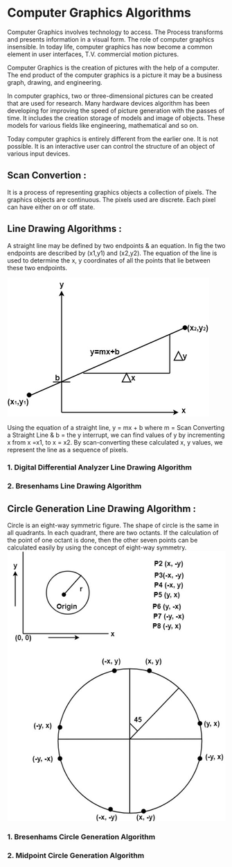 # Computer Graphics Algorithms
Computer Graphics involves technology to access. The Process transforms and presents information in a visual form. The role of computer graphics insensible. In today life, computer graphics has now become a common element in user interfaces, T.V. commercial motion pictures.<br>

Computer Graphics is the creation of pictures with the help of a computer. The end product of the computer graphics is a picture it may be a business graph, drawing, and engineering.<br>

In computer graphics, two or three-dimensional pictures can be created that are used for research. Many hardware devices algorithm has been developing for improving the speed of picture generation with the passes of time. It includes the creation storage of models and image of objects. These models for various fields like engineering, mathematical and so on. <br>

Today computer graphics is entirely different from the earlier one. It is not possible. It is an interactive user can control the structure of an object of various input devices.<br>

## Scan Convertion : 
It is a process of representing graphics objects a collection of pixels. The graphics objects are continuous. The pixels used are discrete. Each pixel can have either on or off state.


## Line Drawing Algorithms : 
A straight line may be defined by two endpoints & an equation. In fig the two endpoints are described by (x1,y1) and (x2,y2). The equation of the line is used to determine the x, y coordinates of all the points that lie between these two endpoints.<br>

![Scan Conversion of Straight Line](scan_line.jpg)

Using the equation of a straight line, y = mx + b where m = Scan Converting a Straight Line & b = the y interrupt, we can find values of y by incrementing x from x =x1, to x = x2. By scan-converting these calculated x, y values, we represent the line as a sequence of pixels.


### 1. Digital Differential Analyzer Line Drawing Algorithm              
### 2. Bresenhams Line Drawing Algorithm

## Circle Generation Line Drawing Algorithm : 
Circle is an eight-way symmetric figure. The shape of circle is the same in all quadrants. In each quadrant, there are two octants. If the calculation of the point of one octant is done, then the other seven points can be calculated easily by using the concept of eight-way symmetry.
<br>
![Eight Way Symmerty of a Circle](circle.jpg)
<br>


### 1. Bresenhams Circle Generation Algorithm
### 2. Midpoint Circle Generation Algorithm

